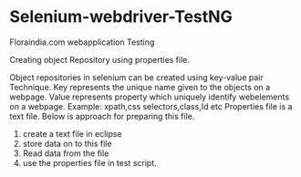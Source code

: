 # Selenium-webdriver-TestNG
Floraindia.com webapplication Testing

Creating object Repository using properties file.

Object repositories in selenium can be created using key-value pair Technique.
Key represents the unique name given to the objects on a webpage.
Value represents property which uniquely identify webelements on a webpage. Example: xpath,css selectors,class,Id etc
Properties file is a text file. Below is approach for preparing this file.
1) create a text file in eclipse
2) store data on to this file
3) Read data from the file
4) use the properties file in test script.
